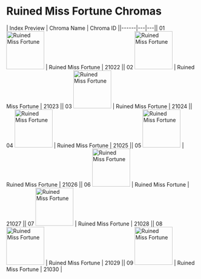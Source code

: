# Ruined Miss Fortune Chromas

| Index  Preview | Chroma Name | Chroma ID ||------|---|---|| 01  <img src='https://raw.communitydragon.org/latest/plugins/rcp-be-lol-game-data/global/default/v1/champion-chroma-images/21/21022.png' alt='Ruined Miss Fortune' width='100'> | Ruined Miss Fortune | 21022 || 02  <img src='https://raw.communitydragon.org/latest/plugins/rcp-be-lol-game-data/global/default/v1/champion-chroma-images/21/21023.png' alt='Ruined Miss Fortune' width='100'> | Ruined Miss Fortune | 21023 || 03  <img src='https://raw.communitydragon.org/latest/plugins/rcp-be-lol-game-data/global/default/v1/champion-chroma-images/21/21024.png' alt='Ruined Miss Fortune' width='100'> | Ruined Miss Fortune | 21024 || 04  <img src='https://raw.communitydragon.org/latest/plugins/rcp-be-lol-game-data/global/default/v1/champion-chroma-images/21/21025.png' alt='Ruined Miss Fortune' width='100'> | Ruined Miss Fortune | 21025 || 05  <img src='https://raw.communitydragon.org/latest/plugins/rcp-be-lol-game-data/global/default/v1/champion-chroma-images/21/21026.png' alt='Ruined Miss Fortune' width='100'> | Ruined Miss Fortune | 21026 || 06  <img src='https://raw.communitydragon.org/latest/plugins/rcp-be-lol-game-data/global/default/v1/champion-chroma-images/21/21027.png' alt='Ruined Miss Fortune' width='100'> | Ruined Miss Fortune | 21027 || 07  <img src='https://raw.communitydragon.org/latest/plugins/rcp-be-lol-game-data/global/default/v1/champion-chroma-images/21/21028.png' alt='Ruined Miss Fortune' width='100'> | Ruined Miss Fortune | 21028 || 08  <img src='https://raw.communitydragon.org/latest/plugins/rcp-be-lol-game-data/global/default/v1/champion-chroma-images/21/21029.png' alt='Ruined Miss Fortune' width='100'> | Ruined Miss Fortune | 21029 || 09  <img src='https://raw.communitydragon.org/latest/plugins/rcp-be-lol-game-data/global/default/v1/champion-chroma-images/21/21030.png' alt='Ruined Miss Fortune' width='100'> | Ruined Miss Fortune | 21030 |